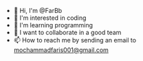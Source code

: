 - 👋 Hi, I'm @FarBb
- 👀 I'm interested in coding
- 🌱 I'm learning programming
- 💞️ I want to collaborate in a good team
- 📫 How to reach me by sending an email to mochammadfaris001@gmail.com
